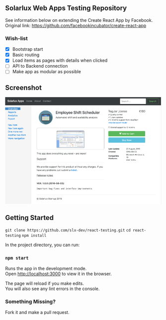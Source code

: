## Solarlux Web Apps Testing Repository

See information below on extending the Create React App by Facebook. Original link: https://github.com/facebookincubator/create-react-app

### Wish-list

- [X] Bootstrap start
- [X] Basic routing
- [X] Load items as pages with details when clicked
- [ ] API to Backend connection
- [ ] Make app as modular as possible

## Screenshot

![Solarlux Apps](images/screenshot.png?raw=true "29 August 2016")

## Getting Started

`git clone https://github.com/slx-dev/react-testing.git`
`cd react-testing`
`npm install`

In the project directory, you can run:

### `npm start`

Runs the app in the development mode.<br>
Open [http://localhost:3000](http://localhost:3000) to view it in the browser.

The page will reload if you make edits.<br>
You will also see any lint errors in the console.

### Something Missing?

Fork it and make a pull request.
